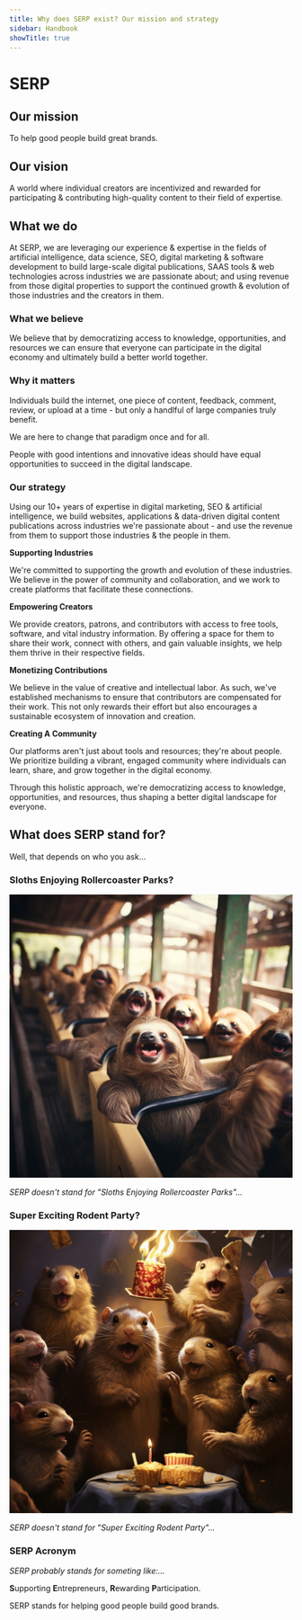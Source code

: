 ```yaml
---
title: Why does SERP exist? Our mission and strategy
sidebar: Handbook
showTitle: true
---
```


# SERP

## Our mission

To help good people build great brands.

## Our vision

A world where individual creators are incentivized and rewarded for participating & contributing high-quality content to their field of expertise.

## What we do

At SERP, we are leveraging our experience & expertise in the fields of artificial intelligence, data science, SEO, digital marketing & software development to build large-scale digital publications, SAAS tools & web technologies across industries we are passionate about; and using revenue from those digital properties to support the continued growth & evolution of those industries and the creators in them.

### What we believe

We believe that by democratizing access to knowledge, opportunities, and resources we can ensure that everyone can participate in the digital economy and ultimately build a better world together.



### Why it matters

Individuals build the internet, one piece of content, feedback, comment, review, or upload at a time - but only a handlful of large companies truly benefit. 

We are here to change that paradigm once and for all.

People with good intentions and innovative ideas should have equal opportunities to succeed in the digital landscape.

### Our strategy

Using our 10+ years of expertise in digital marketing, SEO & artificial intelligence, we build websites, applications & data-driven digital content publications across industries we're passionate about - and use the revenue from them to support those industries & the people in them.

**Supporting Industries**

We're committed to supporting the growth and evolution of these industries. We believe in the power of community and collaboration, and we work to create platforms that facilitate these connections.

**Empowering Creators**

We provide creators, patrons, and contributors with access to free tools, software, and vital industry information. By offering a space for them to share their work, connect with others, and gain valuable insights, we help them thrive in their respective fields.

**Monetizing Contributions**

We believe in the value of creative and intellectual labor. As such, we've established mechanisms to ensure that contributors are compensated for their work. This not only rewards their effort but also encourages a sustainable ecosystem of innovation and creation.

**Creating A Community**

Our platforms aren't just about tools and resources; they're about people. We prioritize building a vibrant, engaged community where individuals can learn, share, and grow together in the digital economy.

Through this holistic approach, we're democratizing access to knowledge, opportunities, and resources, thus shaping a better digital landscape for everyone.


## What does SERP stand for?

Well, that depends on who you ask...

### Sloths Enjoying Rollercoaster Parks?

![SERP](assets/images/SERP-sloths-enjoying-rollercoaster-parks.jpg)

*SERP doesn't stand for "Sloths Enjoying Rollercoaster Parks"...*



### Super Exciting Rodent Party?

![SERP](assets/images/SERP-super-exciting-rodent-party.jpg)

*SERP doesn't stand for "Super Exciting Rodent Party"...*


### SERP Acronym

*SERP probably stands for someting like:...*

**S**upporting **E**ntrepreneurs,
**R**ewarding **P**articipation.

SERP stands for helping good people build good brands.